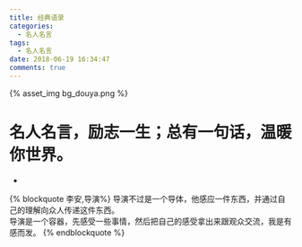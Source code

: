 ```yaml
---
title: 经典语录
categories:
  - 名人名言
tags:
  - 名人名言
date: 2018-06-19 16:34:47
comments: true
---
```

{% asset_img bg_douya.png %}
<!-- more -->

# 名人名言，励志一生；总有一句话，温暖你世界。

* 
{% blockquote 李安,导演%}
导演不过是一个导体，他感应一件东西，并通过自己的理解向众人传递这件东西。  
导演是一个容器，先感受一些事情，然后把自己的感受拿出来跟观众交流，我是有感而发。
{% endblockquote %}
